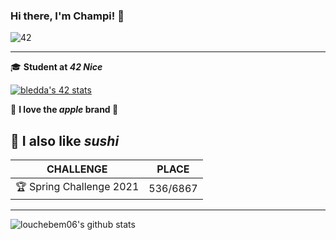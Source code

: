 
### Hi there, I'm Champi! 👋
![42](https://badgen.net/badge/Born2Code/bledda/purple?cache=86400&icon=https://meta.intra.42.fr/assets/42_logo-7dfc9110a5319a308863b96bda33cea995046d1731cebb735e41b16255106c12.svg)

---
🎓  **Student at *42 Nice***

[![bledda's 42 stats](https://badge42.herokuapp.com/api/stats/bledda)](https://github.com/JaeSeoKim/badge42)

🍎  **I love the *apple* brand **

🍣  **I also like *sushi***
---
|CHALLENGE|PLACE|
|--|--|
|🏆 Spring Challenge 2021| 536/6867|
---
![louchebem06's github stats](https://github-readme-stats.vercel.app/api?username=louchebem06&&show_icons=true&title_color=ffffff&icon_color=bb2acf&text_color=daf7dc&bg_color=151515)
